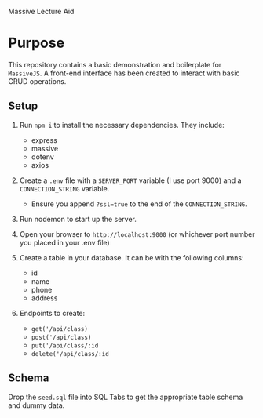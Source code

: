 Massive Lecture Aid

# Purpose
This repository contains a basic demonstration and boilerplate for `MassiveJS`. A front-end interface has been created to interact with basic CRUD operations.

## Setup

1. Run `npm i` to install the necessary dependencies. They include:

    - express
    - massive
    - dotenv
    - axios

2. Create a `.env` file with a `SERVER_PORT` variable (I use port 9000) and a `CONNECTION_STRING` variable.

    - Ensure you append `?ssl=true` to the end of the `CONNECTION_STRING`.

3. Run nodemon to start up the server.

4. Open your browser to `http://localhost:9000` (or whichever port number you placed in your .env file)

5. Create a table in your database. It can be  with the following columns:
    - id
    - name
    - phone
    - address

6. Endpoints to create:
    - `get('/api/class)`
    - `post('/api/class)`
    - `put('/api/class/:id`
    - `delete('/api/class/:id`

## Schema

Drop the `seed.sql` file into SQL Tabs to get the appropriate table schema and dummy data.